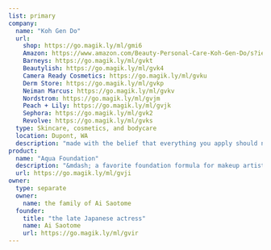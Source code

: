 ```yaml
---
list: primary
company:
  name: "Koh Gen Do"
  url:
    shop: https://go.magik.ly/ml/gmi6
    Amazon: https://www.amazon.com/Beauty-Personal-Care-Koh-Gen-Do/s?ie=UTF8&field-brandtextbin=Koh%20Gen%20Do&page=1&rh=n%3A3760911
    Barneys: https://go.magik.ly/ml/gvkt
    Beautylish: https://go.magik.ly/ml/gvk4
    Camera Ready Cosmetics: https://go.magik.ly/ml/gvku
    Derm Store: https://go.magik.ly/ml/gvkp
    Neiman Marcus: https://go.magik.ly/ml/gvkv
    Nordstrom: https://go.magik.ly/ml/gvjm
    Peach + Lily: https://go.magik.ly/ml/gvjk
    Sephora: https://go.magik.ly/ml/gvk2
    Revolve: https://go.magik.ly/ml/gvks
  type: Skincare, cosmetics, and bodycare
  location: Dupont, WA
  description: "made with the belief that everything you apply should nurture your skin’s radiant vitality"
product:
  name: "Aqua Foundation"
  description: "&mdash; a favorite foundation formula for makeup artists working in TV and film"
  url: https://go.magik.ly/ml/gvji
owner:
  type: separate
  owner:
    name: the family of Ai Saotome
  founder:
    title: "the late Japanese actress"
    name: Ai Saotome
    url: https://go.magik.ly/ml/gvir
---
```

